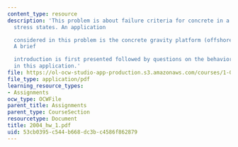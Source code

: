 ```yaml
---
content_type: resource
description: 'This problem is about failure criteria for concrete in a variety of
  stress states. An application

  considered in this problem is the concrete gravity platform (offshore structure).
  A brief

  introduction is first presented followed by questions on the behavior of concrete
  in this application.'
file: https://ol-ocw-studio-app-production.s3.amazonaws.com/courses/1-054-mechanics-and-design-of-concrete-structures-spring-2004/53cb0395c544b668dc3bc4586f862879_2004_hw_1.pdf
file_type: application/pdf
learning_resource_types:
- Assignments
ocw_type: OCWFile
parent_title: Assignments
parent_type: CourseSection
resourcetype: Document
title: 2004_hw_1.pdf
uid: 53cb0395-c544-b668-dc3b-c4586f862879
---
```

